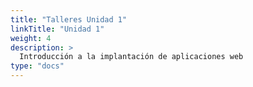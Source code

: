 ```yaml
---
title: "Talleres Unidad 1"
linkTitle: "Unidad 1"
weight: 4
description: >
  Introducción a la implantación de aplicaciones web
type: "docs"
---
```

